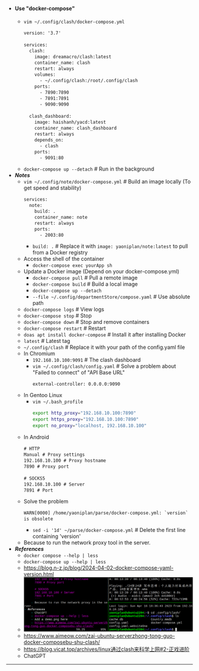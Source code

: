 - #### Use "docker-compose"
    - `vim ~/.config/clash/docker-compose.yml`
      ```
      version: '3.7'
      
      services:
        clash:
          image: dreamacro/clash:latest
          container_name: clash
          restart: always
          volumes:
            - ~/.config/clash:/root/.config/clash
          ports:
            - 7890:7890
            - 7891:7891
            - 9090:9090
            
        clash_dashboard:
          image: haishanh/yacd:latest
          container_name: clash_dashboard
          restart: always
          depends_on:
            - clash
          ports:
            - 9091:80
      ```
    - `docker-compose up --detach` # Run in the background
- ***Notes***
    - `vim ~/.config/note/docker-compose.yml` # Build an image locally (To get speed and stability)
      ```
      services:
        note:
          build: .
          container_name: note
          restart: always
          ports:
            - 2003:80
      ```
        - `build: .` # Replace it with `image: yaoniplan/note:latest` to pull from a Docker registry
    - Access the shell of the container
        - `docker-compose exec yourApp sh`
    - Update a Docker image (Depend on your docker-compose.yml)
        - `docker-compose pull` # Pull a remote image
        - `docker-compose build` # Build a local image
        - `docker-compose up --detach`
        - `--file ~/.config/departmentStore/compose.yaml` # Use absolute path
    - `docker-compose logs` # View logs
    - `docker-compose stop` # Stop
    - `docker-compose down` # Stop and remove containers
    - `docker-compose restart` # Restart
    - `doas apt install docker-compose` # Install it after installing Docker
    - `latest` # Latest tag
    - `~/.config/clash` # Replace it with your path of the config.yaml file
    - In Chromium
        - `192.168.10.100:9091` # The clash dashboard
        - `vim ~/.config/clash/config.yaml` # Solve a problem about "Failed to connect" of "API Base URL"
          ```
          external-controller: 0.0.0.0:9090
          ```
    - In Gentoo Linux
        - `vim ~/.bash_profile`
          ```bash
          export http_proxy="192.168.10.100:7890"
          export https_proxy="192.168.10.100:7890"
          export no_proxy="localhost, 192.168.10.100"
          ```
    - In Android
      ```
      # HTTP
      Manual # Proxy settings
      192.168.10.100 # Proxy hostname
      7890 # Proxy port
      
      # SOCKS5
      192.168.10.100 # Server
      7891 # Port
      ```
    - Solve the problem
      ```
      WARN[0000] /home/yaoniplan/parse/docker-compose.yml: `version` is obsolete
      ```
        - `sed -i '1d' ~/parse/docker-compose.yml` # Delete the first line containing 'version'
    - Because to run the network proxy tool in the server.
- ***References***
    - `docker compose --help | less`
    - `docker-compose up --help | less`
    - https://blog.n-z.jp/blog/2024-04-02-docker-compose-yaml-version.html
    - ![2023-04-16_18-39.png](../assets/2023-04-16_18-39.png)
    - https://www.aimeow.com/zai-ubuntu-serverzhong-tong-guo-docker-composebu-shu-clash/
    - https://blog.vicat.top/archives/linux通过clash来科学上网#2-正戏进阶
    - ChatGPT
- ---
